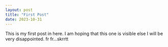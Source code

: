 ```yaml
---
layout: post
title: "First Post"
date: 2023-10-31
---
```


This is my first post in here. I am hoping that this one is visible
else I will be very disappointed.
fr fr...skrrtt